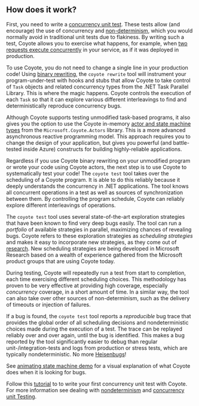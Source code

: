 
## How does it work?

First, you need to write a [concurrency unit test](../concepts/concurrency-unit-testing.md). These
tests allow (and encourage) the use of concurrency and [non-determinism](non-determinism.md), which
you would normally avoid in traditional unit tests due to flakiness. By writing such a test, Coyote
allows you to exercise what happens, for example, when [two requests execute
concurrently](../tutorials/first-concurrency-unit-test.md) in your service, as if it was deployed in
production.

To use Coyote, you do not need to change a single line in your production code! Using [binary
rewriting](../concepts/binary-rewriting.md), the `coyote rewrite` tool will instrument your
program-under-test with hooks and stubs that allow Coyote to take control of `Task` objects and
related concurrency types from the .NET Task Parallel Library. This is where the magic happens.
Coyote controls the execution of each `Task` so that it can explore various different interleavings
to find and deterministically reproduce concurrency bugs.

Although Coyote supports testing unmodified task-based programs, it also gives you the option to use
the Coyote in-memory [actor and state machine types](concepts/actors/overview.md) from the
`Microsoft.Coyote.Actors` library. This is a more advanced asynchronous reactive programming model.
This approach requires you to change the design of your application, but gives you powerful (and
battle-tested inside Azure) constructs for building highly-reliable applications.

Regardless if you use Coyote binary rewriting on your unmodified program or wrote your code using
Coyote actors, the next step is to use Coyote to systematically test your code! The `coyote test`
tool takes over the scheduling of a Coyote program. It is able to do this reliably because it deeply
understands the concurrency in .NET applications. The tool knows all concurrent operations in a test
as well as sources of synchronization between them. By controlling the program schedule, Coyote can
reliably explore different interleavings of operations.

The `coyote test` tool uses several state-of-the-art exploration strategies that have been known to
find very deep bugs easily. The tool can run a _portfolio_ of available strategies in parallel,
maximizing chances of revealing bugs. Coyote refers to these exploration strategies as _scheduling
strategies_ and makes it easy to incorporate new strategies, as they come out of
[research](../overview/publications.md). New scheduling strategies are being developed in Microsoft
Research based on a wealth of experience gathered from the Microsoft product groups that are using
Coyote today.

During testing, Coyote will repeatedly run a test from start to completion, each time exercising
different scheduling choices. This methodology has proven to be very effective at providing high
coverage, especially _concurrency_ coverage, in a short amount of time. In a similar way, the tool
can also take over other sources of non-determinism, such as the delivery of timeouts or injection
of failures.

If a bug is found, the `coyote test` tool reports a _reproducible_ bug trace that provides the
global order of all scheduling decisions and nondeterministic choices made during the execution of a
test. The trace can be replayed reliably over and over again, until the bug is identified. This
makes a bug reported by the tool significantly easier to debug than regular unit-/integration-tests
and logs from production or stress tests, which are typically nondeterministic. No more
[Heisenbugs](https://en.wikipedia.org/wiki/Heisenbug)!

See [animating state machine demo](../concepts/actors/state-machine-demo.md) for a visual
explanation of what Coyote does when it is looking for bugs.

Follow this [tutorial](../tutorials/first-concurrency-unit-test.md) to to write your first
concurrency unit test with Coyote. For more information see dealing with
[nondeterminism](../concepts/non-determinism.md) and [concurrency unit
Testing](../concepts/concurrency-unit-testing.md).
